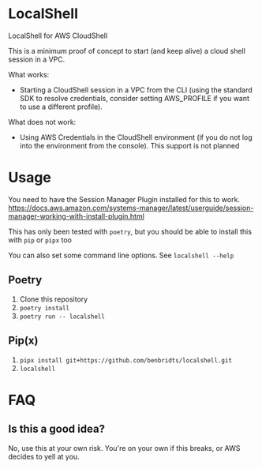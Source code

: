 # LocalShell
LocalShell for AWS CloudShell

This is a minimum proof of concept to start (and keep alive) a cloud shell session
in a VPC.

What works:
- Starting a CloudShell session in a VPC from the CLI (using the standard SDK
  to resolve credentials, consider setting AWS_PROFILE if you want to use a
  different profile).

What does not work:
- Using AWS Credentials in the CloudShell environment (if you do not log into the
  environment from the console). This support is not planned

# Usage
You need to have the Session Manager Plugin installed for this to work.
https://docs.aws.amazon.com/systems-manager/latest/userguide/session-manager-working-with-install-plugin.html

This has only been tested with `poetry`, but you should be able to install this
with `pip` or `pipx` too

You can also set some command line options. See `localshell --help`

## Poetry
1. Clone this repository
2. `poetry install`
2. `poetry run -- localshell`

## Pip(x)
1. `pipx install git+https://github.com/benbridts/localshell.git`
2. `localshell`

# FAQ
## Is this a good idea?
No, use this at your own risk. You're on your own if this breaks, or AWS decides
to yell at you.
